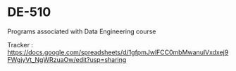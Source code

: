 # DE-510

Programs associated with Data Engineering course

Tracker : https://docs.google.com/spreadsheets/d/1gfpmJwlFCC0mbMwanulVxdxej9FWgjyVt_NgWRzuaOw/edit?usp=sharing

